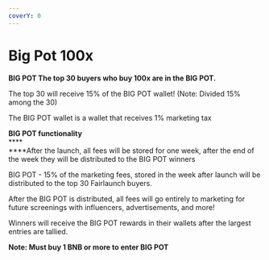 ```yaml
---
coverY: 0
---
```


# Big Pot 100x

**BIG POT The top 30 buyers who buy 100x are in the BIG POT.**

The top 30 will receive 15% of the BIG POT wallet! (Note: Divided 15% among the 30)

The BIG POT wallet is a wallet that receives 1% marketing tax

**BIG POT functionality**\
****\
****After the launch, all fees will be stored for one week, after the end of the week they will be distributed to the BIG POT winners

BIG POT - 15% of the marketing fees, stored in the week after launch will be distributed to the top 30 Fairlaunch buyers.

After the BIG POT is distributed, all fees will go entirely to marketing for future screenings with influencers, advertisements, and more!

Winners will receive the BIG POT rewards in their wallets after the largest entries are tallied.

**Note: Must buy 1 BNB or more to enter BIG POT**

